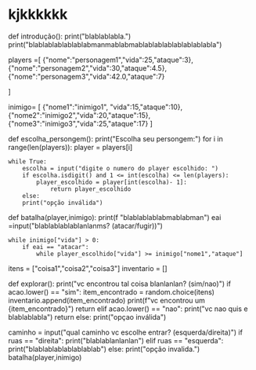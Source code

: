 # kjkkkkkk


def introdução():
    print("blablablabla.")
    print("blablablablablablabmanmablabmablablablablablablablabla")

players =[
    {"nome":"personagem1","vida":25,"ataque":3},
    {"nome":"personagem2","vida":30,"ataque":4.5},
    {"nome":"personagem3","vida":42.0,"ataque":7}

]

inimigo= [
    {"nome1":"inimigo1", "vida":15,"ataque":10},
    {"nome2":"inimigo2","vida":20,"ataque":15},
    {"nome3":"inimigo3","vida":25,"ataque":17}
]

def escolha_persongem():
    print("Escolha seu persongem:")
    for i in range(len(players)):
        player = players[i]
        
    while True:
        escolha = input("digite o numero do player escolhido: ")
        if escolha.isdigit() and 1 <= int(escolha) <= len(players):
            player_escolhido = player[int(escolha)- 1]:
                return player_escolhido
        else:
        print("opção inválida")

        
def batalha(player,inimigo):
    print(f "blablablablabmablabman")
    eai =input("blablablablablanlanms? (atacar/fugir))")
    
    while inimigo["vida"] > 0:
        if eai == "atacar":
            while player_escolhido["vida"] >= inimigo["nome1","ataque"]
 itens = ["coisa1","coisa2","coisa3"]
inventario = []

def explorar():
    print("vc encontrou tal coisa blanlanlan? (sim/nao)")
    if acao.lower() == "sim":
        item_encontrado = random.choice(itens)
        inventario.append(item_encontrado)
        print(f"vc encontrou um {item_encontrado}")
        return
    elif acao.lower() == "nao":
        print("vc nao quis e blablablabla")
        return
    else:
        print("opçao inválida")           
    
caminho = input("qual caminho vc escolhe entrar? (esquerda/direita)")
    if ruas == "direita":
        print("blablablanlanlan")
    elif ruas == "esquerda":
        print("blablablablablablablab")
    else:
        print("opção invalida.")
    batalha(player,inimigo)

